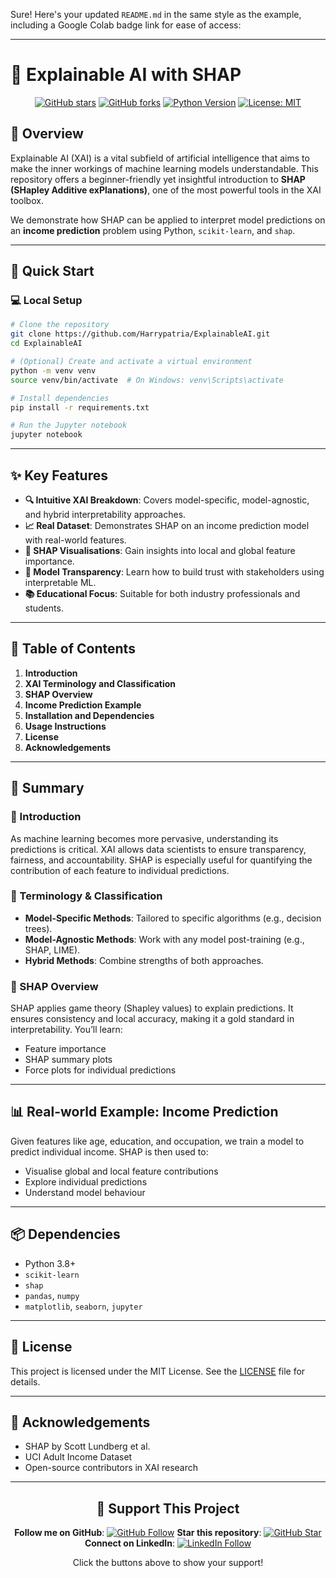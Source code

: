 Sure! Here's your updated `README.md` in the same style as the example, including a Google Colab badge link for ease of access:

---

# 🧠 Explainable AI with SHAP

<div align="center">

[![GitHub stars](https://img.shields.io/github/stars/Harrypatria/ExplainableAI?style=social)](https://github.com/Harrypatria/ExplainableAI/stargazers)
[![GitHub forks](https://img.shields.io/github/forks/Harrypatria/ExplainableAI?style=social)](https://github.com/Harrypatria/ExplainableAI/network/members)
[![Python Version](https://img.shields.io/badge/python-3.8%2B-blue)](https://www.python.org/downloads/)
[![License: MIT](https://img.shields.io/badge/License-MIT-yellow.svg)](https://opensource.org/licenses/MIT)

</div>

## 🌟 Overview

Explainable AI (XAI) is a vital subfield of artificial intelligence that aims to make the inner workings of machine learning models understandable. This repository offers a beginner-friendly yet insightful introduction to **SHAP (SHapley Additive exPlanations)**, one of the most powerful tools in the XAI toolbox.

We demonstrate how SHAP can be applied to interpret model predictions on an **income prediction** problem using Python, `scikit-learn`, and `shap`.

---

## 🚀 Quick Start

### 💻 Local Setup

```bash
# Clone the repository
git clone https://github.com/Harrypatria/ExplainableAI.git
cd ExplainableAI

# (Optional) Create and activate a virtual environment
python -m venv venv
source venv/bin/activate  # On Windows: venv\Scripts\activate

# Install dependencies
pip install -r requirements.txt

# Run the Jupyter notebook
jupyter notebook
```

---

## ✨ Key Features

- **🔍 Intuitive XAI Breakdown**: Covers model-specific, model-agnostic, and hybrid interpretability approaches.
- **📈 Real Dataset**: Demonstrates SHAP on an income prediction model with real-world features.
- **🧮 SHAP Visualisations**: Gain insights into local and global feature importance.
- **🧠 Model Transparency**: Learn how to build trust with stakeholders using interpretable ML.
- **📚 Educational Focus**: Suitable for both industry professionals and students.

---

## 📖 Table of Contents

1. **Introduction**
2. **XAI Terminology and Classification**
3. **SHAP Overview**
4. **Income Prediction Example**
5. **Installation and Dependencies**
6. **Usage Instructions**
7. **License**
8. **Acknowledgements**

---

## 📘 Summary

### 🔹 Introduction

As machine learning becomes more pervasive, understanding its predictions is critical. XAI allows data scientists to ensure transparency, fairness, and accountability. SHAP is especially useful for quantifying the contribution of each feature to individual predictions.

### 🔹 Terminology & Classification

- **Model-Specific Methods**: Tailored to specific algorithms (e.g., decision trees).
- **Model-Agnostic Methods**: Work with any model post-training (e.g., SHAP, LIME).
- **Hybrid Methods**: Combine strengths of both approaches.

### 🔹 SHAP Overview

SHAP applies game theory (Shapley values) to explain predictions. It ensures consistency and local accuracy, making it a gold standard in interpretability. You’ll learn:
- Feature importance
- SHAP summary plots
- Force plots for individual predictions

---

## 📊 Real-world Example: Income Prediction

Given features like age, education, and occupation, we train a model to predict individual income. SHAP is then used to:
- Visualise global and local feature contributions
- Explore individual predictions
- Understand model behaviour

---

## 📦 Dependencies

- Python 3.8+
- `scikit-learn`
- `shap`
- `pandas`, `numpy`
- `matplotlib`, `seaborn`, `jupyter`

---

## 📜 License

This project is licensed under the MIT License. See the [LICENSE](LICENSE) file for details.

---

## 🙏 Acknowledgements

- SHAP by Scott Lundberg et al.
- UCI Adult Income Dataset
- Open-source contributors in XAI research

---

<div align="center">


## 🌟 Support This Project
**Follow me on GitHub**: [![GitHub Follow](https://img.shields.io/github/followers/Harrypatria?style=social)](https://github.com/Harrypatria?tab=followers)
**Star this repository**: [![GitHub Star](https://img.shields.io/github/stars/Harrypatria/SQLite_Advanced_Tutorial_Google_Colab?style=social)](https://github.com/Harrypatria/SQLite_Advanced_Tutorial_Google_Colab/stargazers)
**Connect on LinkedIn**: [![LinkedIn Follow](https://img.shields.io/badge/LinkedIn-0077B5?style=for-the-badge&logo=linkedin&logoColor=white)](https://www.linkedin.com/in/harry-patria/)

Click the buttons above to show your support!

</div>

